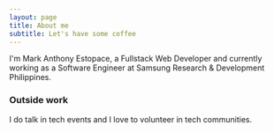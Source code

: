 ```yaml
---
layout: page
title: About me
subtitle: Let's have some coffee
---
```


I'm Mark Anthony Estopace, a Fullstack Web Developer and
currently working as a Software Engineer at Samsung Research & Development Philippines.

### Outside work

I do talk in tech events and I love to volunteer in tech communities.

